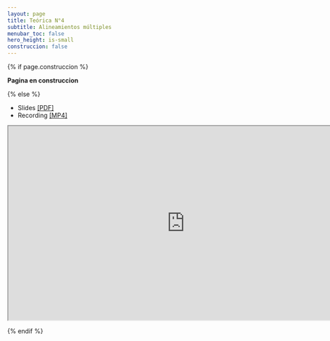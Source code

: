 ```yaml
---
layout: page
title: Teórica N°4
subtitle: Alineamientos múltiples
menubar_toc: false
hero_height: is-small
construccion: false
---
```


{% if page.construccion %}

**Pagina en construccion**

{% else %}

- Slides [[PDF]](https://drive.google.com/file/d/1dB4W11VrKzynHVFiEqugxqqWVtQGJDHJ/view?usp=sharing)
- Recording [[MP4]](https://drive.google.com/file/d/1lBA_u0JBnF_EIQfON4yTfCHDe014p4AU/view?usp=sharing)

<iframe src="https://drive.google.com/file/d/1lBA_u0JBnF_EIQfON4yTfCHDe014p4AU/preview" width="800" height="440"></iframe>

{% endif %}
